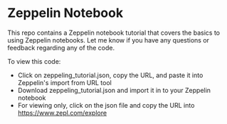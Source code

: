 # Zeppelin Notebook
This repo contains a Zeppelin notebook tutorial that covers the basics to using Zeppelin notebooks. Let me know if you have any questions or feedback regarding any of the code.

To view this code:
- Click on zeppeling_tutorial.json, copy the URL, and paste it into Zeppelin's import from URL tool
- Download zeppeling_tutorial.json and import it in to your Zeppelin notebook
- For viewing only, click on the json file and copy the URL into https://www.zepl.com/explore
